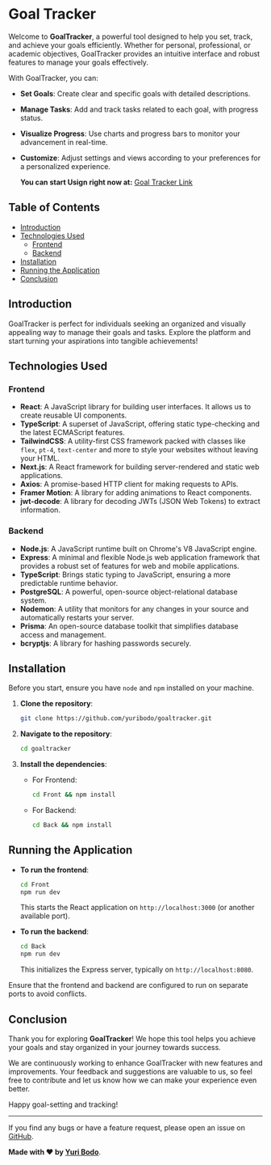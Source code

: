 # Goal Tracker

Welcome to **GoalTracker**, a powerful tool designed to help you set, track, and achieve your goals efficiently. Whether for personal, professional, or academic objectives, GoalTracker provides an intuitive interface and robust features to manage your goals effectively.

With GoalTracker, you can:
- **Set Goals**: Create clear and specific goals with detailed descriptions.
- **Manage Tasks**: Add and track tasks related to each goal, with progress status.
- **Visualize Progress**: Use charts and progress bars to monitor your advancement in real-time.
- **Customize**: Adjust settings and views according to your preferences for a personalized experience.

  **You can start Usign right now at:** [Goal Tracker Link](https://goaltracker-xi.vercel.app/)

## Table of Contents

- [Introduction](#introduction)
- [Technologies Used](#technologies-used)
  - [Frontend](#frontend)
  - [Backend](#backend)
- [Installation](#installation)
- [Running the Application](#running-the-application)
- [Conclusion](#conclusion)

## Introduction

GoalTracker is perfect for individuals seeking an organized and visually appealing way to manage their goals and tasks. Explore the platform and start turning your aspirations into tangible achievements!


## Technologies Used

### Frontend

- **React**: A JavaScript library for building user interfaces. It allows us to create reusable UI components.
- **TypeScript**: A superset of JavaScript, offering static type-checking and the latest ECMAScript features.
- **TailwindCSS**: A utility-first CSS framework packed with classes like `flex`, `pt-4`, `text-center` and more to style your websites without leaving your HTML.
- **Next.js**: A React framework for building server-rendered and static web applications.
- **Axios**: A promise-based HTTP client for making requests to APIs.
- **Framer Motion**: A library for adding animations to React components.
- **jwt-decode**: A library for decoding JWTs (JSON Web Tokens) to extract information.

### Backend

- **Node.js**: A JavaScript runtime built on Chrome's V8 JavaScript engine.
- **Express**: A minimal and flexible Node.js web application framework that provides a robust set of features for web and mobile applications.
- **TypeScript**: Brings static typing to JavaScript, ensuring a more predictable runtime behavior.
- **PostgreSQL**: A powerful, open-source object-relational database system.
- **Nodemon**: A utility that monitors for any changes in your source and automatically restarts your server.
- **Prisma**: An open-source database toolkit that simplifies database access and management.
- **bcryptjs**: A library for hashing passwords securely.


## Installation

Before you start, ensure you have `node` and `npm` installed on your machine. 

1. **Clone the repository**:
   
   ```bash
   git clone https://github.com/yuribodo/goaltracker.git
   ```

2. **Navigate to the repository**:

   ```bash
   cd goaltracker
   ```

3. **Install the dependencies**:

   - For Frontend:
   
     ```bash
     cd Front && npm install
     ```

   - For Backend:

     ```bash
     cd Back && npm install
     ```

## Running the Application

- **To run the frontend**:

  ```bash
  cd Front
  npm run dev
  ```

  This starts the React application on `http://localhost:3000` (or another available port).

- **To run the backend**:

  ```bash
  cd Back
  npm run dev
  ```

  This initializes the Express server, typically on `http://localhost:8080`.

Ensure that the frontend and backend are configured to run on separate ports to avoid conflicts.

## Conclusion

Thank you for exploring **GoalTracker**! We hope this tool helps you achieve your goals and stay organized in your journey towards success. 

We are continuously working to enhance GoalTracker with new features and improvements. Your feedback and suggestions are valuable to us, so feel free to contribute and let us know how we can make your experience even better.

Happy goal-setting and tracking!

---

If you find any bugs or have a feature request, please open an issue on [GitHub](https://github.com/yuribodo/goaltracker/issues).

**Made with ❤️ by [Yuri Bodo](https://github.com/yuribodo)**.
